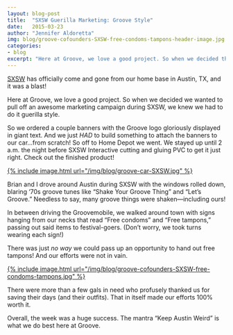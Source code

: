 ```yaml
---
layout: blog-post
title:  "SXSW Guerilla Marketing: Groove Style"
date:   2015-03-23
author: "Jennifer Aldoretta"
img: blog/groove-cofounders-SXSW-free-condoms-tampons-header-image.jpg
categories:
- blog
excerpt: "Here at Groove, we love a good project. So when we decided that we wanted to pull off an awesome marketing campaign during SXSW, we knew we had to do it guerilla style..."
---
```


<a class="text-link" href="http://sxsw.com/">SXSW</a> has officially come and gone from our home base in Austin, TX, and it was a blast! 

Here at Groove, we love a good project. So when we decided we wanted to pull off an awesome marketing campaign during SXSW, we knew we had to do it guerilla style.

So we ordered a couple banners with the Groove logo gloriously displayed in giant text. And we just *HAD* to build something to attach the banners to our car...from scratch! So off to Home Depot we went. We stayed up until 2 a.m. the night before SXSW Interactive cutting and gluing PVC to get it just right. Check out the finished product!

<a href="/img/blog/groove-car-SXSW.jpg">{% include image.html url="/img/blog/groove-car-SXSW.jpg" %}</a>

Brian and I drove around Austin during SXSW with the windows rolled down, blaring &lsquo;70s groove tunes like &ldquo;Shake Your Groove Thing&rdquo; and &ldquo;Let&rsquo;s Groove.&rdquo; Needless to say, many groove things were shaken&mdash;including ours!

In between driving the Groovemobile, we walked around town with signs hanging from our necks that read &ldquo;Free condoms&rdquo; and &ldquo;Free tampons,&rdquo; passing out said items to festival-goers. (Don&rsquo;t worry, we took turns wearing each sign!) 

There was just *no way* we could pass up an opportunity to hand out free tampons! And our efforts were not in vain.

<a href="/img/blog/groove-cofounders-SXSW-free-condoms-tampons.jpg">{% include image.html url="/img/blog/groove-cofounders-SXSW-free-condoms-tampons.jpg" %}</a>

There were more than a few gals in need who profusely thanked us for saving their days (and their outfits). That in itself made our efforts 100% worth it.

Overall, the week was a huge success. The mantra &ldquo;Keep Austin Weird&rdquo; is what we do best here at Groove.